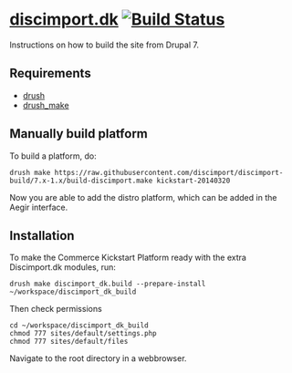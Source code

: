 [discimport.dk](http://discimport.dk) [![Build Status](https://travis-ci.org/discimport/discimport-build.svg?branch=7.x-1.x)](https://travis-ci.org/discimport/discimport-build)
==

Instructions on how to build the site from Drupal 7.

Requirements
------------

* [drush](http://drupal.org/project/drush) 
* [drush_make](http://drupal.org/project/drush_make)

Manually build platform
-----------------------

To build a platform, do:

    drush make https://raw.githubusercontent.com/discimport/discimport-build/7.x-1.x/build-discimport.make kickstart-20140320
    
Now you are able to add the distro platform, which can be added in the Aegir interface.

Installation
------------

To make the Commerce Kickstart Platform ready with the extra Discimport.dk modules, run:

    drush make discimport_dk.build --prepare-install ~/workspace/discimport_dk_build

Then check permissions
    
    cd ~/workspace/discimport_dk_build
    chmod 777 sites/default/settings.php
    chmod 777 sites/default/files

Navigate to the root directory in a webbrowser.
